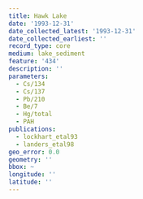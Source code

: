 ```yaml
---
title: Hawk Lake
date: '1993-12-31'
date_collected_latest: '1993-12-31'
date_collected_earliest: ''
record_type: core
medium: lake_sediment
feature: '434'
description: ''
parameters:
  - Cs/134
  - Cs/137
  - Pb/210
  - Be/7
  - Hg/total
  - PAH
publications:
  - lockhart_etal93
  - landers_etal98
geo_error: 0.0
geometry: ''
bbox: ~
longitude: ''
latitude: ''
---
```

